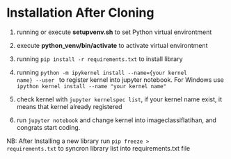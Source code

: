 # Installation  After Cloning
1. running or execute **setupvenv.sh** to set Python virtual environtment

2. execute **python_venv/bin/activate** to activate virtual environtment

3. running <code>pip install -r requirements.txt</code> to install library

4. running <code>python -m ipykernel install --name={your kernel name} --user </code> to register kernel into jupyter notebook. For Windows use
``` ipython kernel install --name "your kernel name" ```

5. check kernel with <code>jupyter kernelspec list</code>, if your kernel name exist, it means that kernel already registered

6. run <code>jupyter notebook</code> and change kernel into imageclassiflatihan, and congrats start coding.


NB: After Installing a new library run <code>pip freeze > requirements.txt</code> to syncron library list into requirements.txt file
